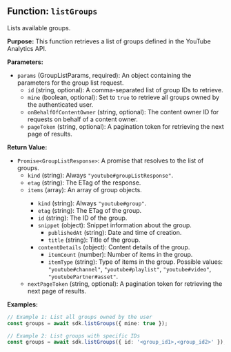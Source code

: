 ## Function: `listGroups`

Lists available groups.

**Purpose:**
This function retrieves a list of groups defined in the YouTube Analytics API.

**Parameters:**

- `params` (GroupListParams, required): An object containing the parameters for the group list request.
  - `id` (string, optional): A comma-separated list of group IDs to retrieve.
  - `mine` (boolean, optional): Set to `true` to retrieve all groups owned by the authenticated user.
  - `onBehalfOfContentOwner` (string, optional): The content owner ID for requests on behalf of a content owner.
  - `pageToken` (string, optional): A pagination token for retrieving the next page of results.

**Return Value:**

- `Promise<GroupListResponse>`: A promise that resolves to the list of groups.
  - `kind` (string): Always `"youtube#groupListResponse"`.
  - `etag` (string): The ETag of the response.
  - `items` (array<Group>): An array of group objects.
    - `kind` (string): Always `"youtube#group"`.
    - `etag` (string): The ETag of the group.
    - `id` (string): The ID of the group.
    - `snippet` (object): Snippet information about the group.
      - `publishedAt` (string): Date and time of creation.
      - `title` (string): Title of the group.
    - `contentDetails` (object): Content details of the group.
      - `itemCount` (number): Number of items in the group.
      - `itemType` (string): Type of items in the group. Possible values: `"youtube#channel"`, `"youtube#playlist"`, `"youtube#video"`, `"youtubePartner#asset"`.
  - `nextPageToken` (string, optional): A pagination token for retrieving the next page of results.

**Examples:**

```typescript
// Example 1: List all groups owned by the user
const groups = await sdk.listGroups({ mine: true });

// Example 2: List groups with specific IDs
const groups = await sdk.listGroups({ id: '<group_id1>,<group_id2>' });
```